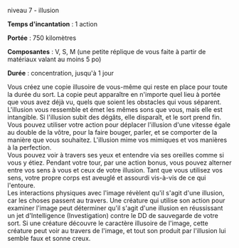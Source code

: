niveau 7 - illusion

**Temps d'incantation** : 1 action

**Portée** : 750 kilomètres

**Composantes** : V, S, M (une petite réplique de vous faite à partir de matériaux valant au moins 5 po)

**Durée** : concentration, jusqu'à 1 jour

Vous créez une copie illusoire de vous-même qui reste en place pour toute la durée du sort. La copie peut apparaître en n'importe quel lieu à portée que vous avez déjà vu, quels que soient les obstacles qui vous séparent. L'illusion vous ressemble et émet les mêmes sons que vous, mais elle est intangible. Si l'illusion subit des dégâts, elle disparaît, et le sort prend fin.  
Vous pouvez utiliser votre action pour déplacer l'illusion d'une vitesse égale au double de la vôtre, pour la faire bouger, parler, et se comporter de la manière que vous souhaitez. L'illusion mime vos mimiques et vos manières à la perfection.  
Vous pouvez voir à travers ses yeux et entendre via ses oreilles comme si vous y étiez. Pendant votre tour, par une action bonus, vous pouvez alterner entre vos sens à vous et ceux de votre illusion. Tant que vous utilisez vos sens, votre propre corps est aveuglé et assourdi vis-à-vis de ce qui l'entoure.  
Les interactions physiques avec l'image révèlent qu'il s'agit d'une illusion, car les choses passent au travers. Une créature qui utilise son action pour examiner l'image peut déterminer qu'il s'agit d'une illusion en réussissant un jet d'Intelligence (Investigation) contre le DD de sauvegarde de votre sort. Si une créature découvre le caractère illusoire de l'image, cette créature peut voir au travers de l'image, et tout son produit par l'illusion lui semble faux et sonne creux.